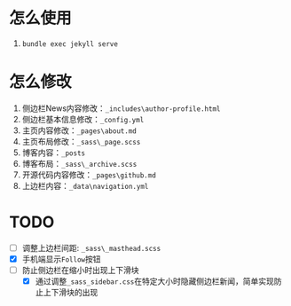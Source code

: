 # 怎么使用
1. `bundle exec jekyll serve`

# 怎么修改
1. 侧边栏News内容修改：`_includes\author-profile.html`
2. 侧边栏基本信息修改：`_config.yml`
3. 主页内容修改：`_pages\about.md`
4. 主页布局修改：`_sass\_page.scss`
5. 博客内容：`_posts`
6. 博客布局：`_sass\_archive.scss`
7. 开源代码内容修改：`_pages\github.md`
8. 上边栏内容：`_data\navigation.yml`

# TODO
- [ ] 调整上边栏间距: `_sass\_masthead.scss`
- [x] 手机端显示`Follow`按钮
- [ ] 防止侧边栏在缩小时出现上下滑块
  - [x] 通过调整`_sass_sidebar.css`在特定大小时隐藏侧边栏新闻，简单实现防止上下滑块的出现
